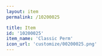 ```yaml
---
layout: item
permalink: /10200025

title: Item
id: '10200025'
item_name: 'Classic Perm'
icon_url: 'customize/00200025.png'
---
```

